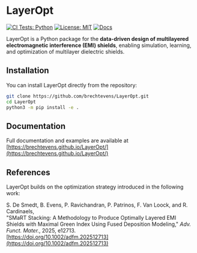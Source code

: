 # LayerOpt

[![CI Tests: Python](https://github.com/kul-optec/alpaqa/actions/workflows/wheel-short-test.yml/badge.svg)](https://github.com/brechtevens/LayerOpt/actions/workflows/python-package.yml)
[![License: MIT](https://img.shields.io/badge/License-MIT-green.svg)](LICENSE)
[![Docs](https://img.shields.io/badge/docs-gh--pages-blue)](https://brechtevens.github.io/LayerOpt/)

LayerOpt is a Python package for the **data-driven design of multilayered electromagnetic interference (EMI) shields**, enabling simulation, learning, and optimization of multilayer dielectric shields.

## Installation

You can install LayerOpt directly from the repository:

```bash
git clone https://github.com/brechtevens/LayerOpt.git
cd LayerOpt
python3 -m pip install -e .
```

## Documentation

Full documentation and examples are available at [https://brechtevens.github.io/LayerOpt/](https://brechtevens.github.io/LayerOpt/)

## References

LayerOpt builds on the optimization strategy introduced in the following work:

S. De Smedt, B. Evens, P. Ravichandran, P. Patrinos, F. Van Loock, and R. Cardinaels,  
"SMaRT Stacking: A Methodology to Produce Optimally Layered EMI Shields with Maximal Green Index Using Fused Deposition Modeling," *Adv. Funct. Mater.*, 2025, e12713.  
[https://doi.org/10.1002/adfm.202512713](https://doi.org/10.1002/adfm.202512713)
